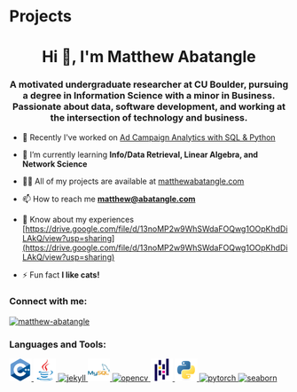 # Projects
<h1 align="center">Hi 👋, I'm Matthew Abatangle</h1>
<h3 align="center">A motivated undergraduate researcher at CU Boulder, pursuing a degree in Information Science with a minor in Business. Passionate about data, software development, and working at the intersection of technology and business.</h3>

- 🔭 Recently I've worked on [Ad Campaign Analytics with SQL & Python](https://github.com/Matthew-Abatangle/Projects/blob/main/Ad%20Campaign%20Analytics%20with%20SQL%20%26%20Python.ipynb)

- 🌱 I’m currently learning **Info/Data Retrieval, Linear Algebra, and Network Science**

- 👨‍💻 All of my projects are available at [matthewabatangle.com](matthewabatangle.com)

- 📫 How to reach me **matthew@abatangle.com**

- 📄 Know about my experiences [https://drive.google.com/file/d/13noMP2w9WhSWdaFOQwg1OOpKhdDiLAkQ/view?usp=sharing](https://drive.google.com/file/d/13noMP2w9WhSWdaFOQwg1OOpKhdDiLAkQ/view?usp=sharing)

- ⚡ Fun fact **I like cats!**

<h3 align="left">Connect with me:</h3>
<p align="left">
<a href="https://linkedin.com/in/matthew-abatangle" target="blank"><img align="center" src="https://raw.githubusercontent.com/rahuldkjain/github-profile-readme-generator/master/src/images/icons/Social/linked-in-alt.svg" alt="matthew-abatangle" height="30" width="40" /></a>
</p>

<h3 align="left">Languages and Tools:</h3>
<p align="left"> <a href="https://www.w3schools.com/cpp/" target="_blank" rel="noreferrer"> <img src="https://raw.githubusercontent.com/devicons/devicon/master/icons/cplusplus/cplusplus-original.svg" alt="cplusplus" width="40" height="40"/> </a> <a href="https://www.java.com" target="_blank" rel="noreferrer"> <img src="https://raw.githubusercontent.com/devicons/devicon/master/icons/java/java-original.svg" alt="java" width="40" height="40"/> </a> <a href="https://jekyllrb.com/" target="_blank" rel="noreferrer"> <img src="https://www.vectorlogo.zone/logos/jekyllrb/jekyllrb-icon.svg" alt="jekyll" width="40" height="40"/> </a> <a href="https://www.mysql.com/" target="_blank" rel="noreferrer"> <img src="https://raw.githubusercontent.com/devicons/devicon/master/icons/mysql/mysql-original-wordmark.svg" alt="mysql" width="40" height="40"/> </a> <a href="https://opencv.org/" target="_blank" rel="noreferrer"> <img src="https://www.vectorlogo.zone/logos/opencv/opencv-icon.svg" alt="opencv" width="40" height="40"/> </a> <a href="https://pandas.pydata.org/" target="_blank" rel="noreferrer"> <img src="https://raw.githubusercontent.com/devicons/devicon/2ae2a900d2f041da66e950e4d48052658d850630/icons/pandas/pandas-original.svg" alt="pandas" width="40" height="40"/> </a> <a href="https://www.python.org" target="_blank" rel="noreferrer"> <img src="https://raw.githubusercontent.com/devicons/devicon/master/icons/python/python-original.svg" alt="python" width="40" height="40"/> </a> <a href="https://pytorch.org/" target="_blank" rel="noreferrer"> <img src="https://www.vectorlogo.zone/logos/pytorch/pytorch-icon.svg" alt="pytorch" width="40" height="40"/> </a> <a href="https://seaborn.pydata.org/" target="_blank" rel="noreferrer"> <img src="https://seaborn.pydata.org/_images/logo-mark-lightbg.svg" alt="seaborn" width="40" height="40"/> </a> </p>
